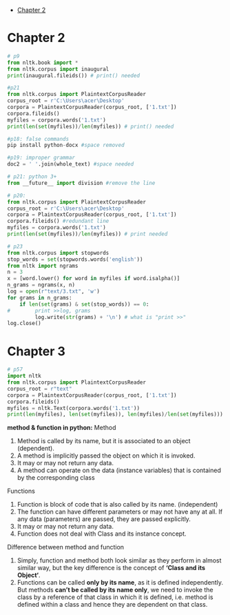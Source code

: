
<!-- @import "[TOC]" {cmd="toc" depthFrom=1 depthTo=6 orderedList=false} -->

<!-- code_chunk_output -->

- [Chapter 2](#chapter-2)

<!-- /code_chunk_output -->


# Chapter 2

```python
# p9
from nltk.book import * 
from nltk.corpus import inaugural
print(inaugural.fileids()) # print() needed
```

```python
#p21
from nltk.corpus import PlaintextCorpusReader 
corpus_root = r'C:\Users\acer\Desktop'
corpora = PlaintextCorpusReader(corpus_root, ['1.txt'])
corpora.fileids()
myfiles = corpora.words('1.txt')
print(len(set(myfiles))/len(myfiles)) # print() needed
```

```python
#p18: false commands
pip install python-docx #space removed 
```

```python 
#p19: improper grammar
doc2 = ' '.join(whole_text) #space needed
```

```python
# p21: python 3+
from __future__ import division #remove the line
```

```python
# p20: 
from nltk.corpus import PlaintextCorpusReader
corpus_root = r'C:\Users\acer\Desktop'
corpora = PlaintextCorpusReader(corpus_root, ['1.txt'])
corpora.fileids() #redundant line
myfiles = corpora.words('1.txt')
print(len(set(myfiles))/len(myfiles)) # print needed
```

```python
# p23
from nltk.corpus import stopwords
stop_words = set(stopwords.words('english'))
from nltk import ngrams
n = 3
x = [word.lower() for word in myfiles if word.isalpha()]
n_grams = ngrams(x, n)
log = open(r"text/3.txt", 'w')
for grams in n_grams:
    if len(set(grams) & set(stop_words)) == 0:
#        print >>log, grams 
         log.write(str(grams) + '\n') # what is "print >>"
log.close()
```

# Chapter 3

```python 
# p57
import nltk
from nltk.corpus import PlaintextCorpusReader
corpus_root = r"text"
corpora = PlaintextCorpusReader(corpus_root, ['1.txt'])
corpora.fileids()
myfiles = nltk.Text(corpora.words('1.txt')) 
print(len(myfiles), len(set(myfiles)), len(myfiles)/len(set(myfiles)))
```
**method & function in python:**
Method
1. Method is called by its name, but it is associated to an object (dependent).
2. A method is implicitly passed the object on which it is invoked.
3. It may or may not return any data.
4. A method can operate on the data (instance variables) that is contained by the corresponding class

Functions
1. Function is block of code that is also called by its name. (independent)
2. The function can have different parameters or may not have any at all. If any data (parameters) are passed, they are passed explicitly.
3. It may or may not return any data.
4. Function does not deal with Class and its instance concept.

Difference between method and function
1. Simply, function and method both look similar as they perform in almost similar way, but the key difference is the concept of **‘Class and its Object‘**.
2. Functions can be called **only by its name**, as it is defined independently. But methods **can’t be called by its name only**, we need to invoke the class by a reference of that class in which it is defined, i.e. method is defined within a class and hence they are dependent on that class.





